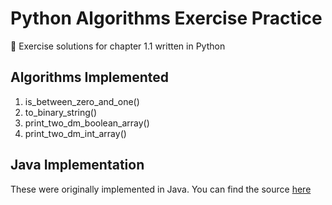 # Python Algorithms Exercise Practice
🐍 Exercise solutions for chapter 1.1 written in Python

## Algorithms Implemented
1. is_between_zero_and_one()
2. to_binary_string()
3. print_two_dm_boolean_array()
4. print_two_dm_int_array()

## Java Implementation
These were originally implemented in Java. You can find the source [here](https://github.com/dev-xero/java-algorithms-exercise-practice)
